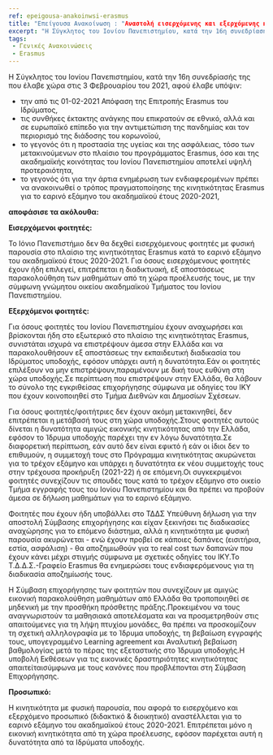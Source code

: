 ```yaml
---
ref: epeigousa-anakoinwsi-erasmus
title: "Επείγουσα Ανακοίνωση : "Αναστολή εισερχόμενης και εξερχόμενης κινητικότητας Εrasmus με φυσική παρουσία στις χώρες υποδοχής -φοιτητών & προσωπικού- εαρινού εξαμήνου ακαδ. έτους 2020-2021 λόγω της πανδημίας COVID-19""
excerpt: "Η Σύγκλητος του Ιονίου Πανεπιστημίου, κατά την 16η συνεδρίασής της που έλαβε χώρα στις 3 Φεβρουαρίου του 2021, αφού έλαβε υπόψιν"
tags:
 - Γενικές Ανακοινώσεις
 - Erasmus
--- 
```

Η Σύγκλητος του Ιονίου Πανεπιστημίου, κατά την 16η συνεδρίασής της που έλαβε χώρα στις 3 Φεβρουαρίου του 2021, αφού έλαβε υπόψιν:

* την από τις 01-02-2021 Απόφαση της Επιτροπής Erasmus του Ιδρύματος,
* τις συνθήκες έκτακτης ανάγκης που επικρατούν σε εθνικό, αλλά και σε ευρωπαϊκό επίπεδο για την αντιμετώπιση της πανδημίας και τον περιορισμό της διάδοσης του κορωνοϊού,
* το γεγονός ότι η προστασία της υγείας και της ασφάλειας, τόσο των μετακινούμενων στο πλαίσιο του προγράμματος Erasmus, όσο και της ακαδημαϊκής κοινότητας του Ιονίου Πανεπιστημίου αποτελεί υψηλή προτεραιότητα,
* το γεγονός ότι για την άρτια ενημέρωση των ενδιαφερομένων πρέπει να ανακοινωθεί ο τρόπος πραγματοποίησης της κινητικότητας Εrasmus για το εαρινό εξάμηνο του ακαδημαϊκού έτους 2020-2021,

**αποφάσισε τα ακόλουθα:**

**Εισερχόμενοι φοιτητές:**

Το Ιόνιο Πανεπιστήμιο δεν θα δεχθεί εισερχόμενους φοιτητές με φυσική παρουσία στο πλαίσιο της κινητικότητας Erasmus κατά το εαρινό εξάμηνο του ακαδημαϊκού έτους 2020-2021. Για όσους εισερχόμενους φοιτητές έχουν ήδη επιλεγεί, επιτρέπεται η διαδικτυακή, εξ αποστάσεως παρακολούθηση των μαθημάτων από τη χώρα προέλευσής τους, με την σύμφωνη γνώμητου οικείου ακαδημαϊκού Τμήματος του Ιονίου Πανεπιστημίου.

**Εξερχόμενοι φοιτητές:**

Για όσους φοιτητές του Ιονίου Πανεπιστημίου έχουν αναχωρήσει και βρίσκονται ήδη στο εξωτερικό στο πλαίσιο της κινητικότητας Erasmus, συνιστάται ισχυρά να επιστρέψουν άμεσα στην Ελλάδα και να παρακολουθήσουν εξ αποστάσεως την εκπαιδευτική διαδικασία του Ιδρύματος υποδοχής, εφόσον υπάρχει αυτή η δυνατότητα.Εάν οι φοιτητές επιλέξουν να μην επιστρέψουν,παραμένουν με δική τους ευθύνη στη χώρα υποδοχής.Σε περίπτωση που επιστρέψουν στην Ελλάδα, θα λάβουν το σύνολο της εγκριθείσας επιχορήγησης σύμφωνα με οδηγίες του ΙΚΥ που έχουν κοινοποιηθεί στο Τμήμα Διεθνών και Δημοσίων Σχέσεων.

Για όσους φοιτητές/φοιτήτριες δεν έχουν ακόμη μετακινηθεί, δεν επιτρέπεται η μετάβασή τους στη χώρα υποδοχής.Στους φοιτητές αυτούς δίνεται η δυνατότητα αμιγώς εικονικής κινητικότητας από την Ελλάδα, εφόσον το Ίδρυμα υποδοχής παρέχει την εν λόγω δυνατότητα.Σε διαφορετική περίπτωση, εάν αυτό δεν είναι εφικτό ή εάν οι ίδιοι δεν το επιθυμούν, η συμμετοχή τους στο Πρόγραμμα κινητικότητας ακυρώνεται για το τρέχον εξάμηνο και υπάρχει η δυνατότητα εκ νέου συμμετοχής τους στην τρέχουσα προκήρυξη (2021-22) ή σε επόμενη.Οι συγκεκριμένοι φοιτητές συνεχίζουν τις σπουδές τους κατά το τρέχον εξάμηνο στο οικείο Τμήμα εγγραφής τους του Ιονίου Πανεπιστημίου και θα πρέπει να προβούν άμεσα σε δήλωση μαθημάτων για το εαρινό εξάμηνο.

Φοιτητές που έχουν ήδη υποβάλλει στο ΤΔΔΣ Υπεύθυνη δήλωση για την αποστολή Σύμβασης επιχορήγησης και είχαν ξεκινήσει τις διαδικασίες αναχώρησης για το επόμενο διάστημα, αλλά η κινητικότητα με φυσική παρουσία ακυρώνεται - ενώ έχουν προβεί σε κάποιες δαπάνες (εισιτήρια, εστία, ασφάλιση) - θα αποζημιωθούν για το real cost των δαπανών που έχουν κάνει μέχρι στιγμής σύμφωνα με σχετικές οδηγίες του ΙΚΥ.Το Τ.Δ.Δ.Σ.-Γραφείο Erasmus θα ενημερώσει τους ενδιαφερόμενους για τη διαδικασία αποζημίωσής τους.

Η Σύμβαση επιχορήγησης  των φοιτητών που συνεχίζουν με αμιγώς εικονική παρακολούθηση μαθημάτων από Ελλάδα θα τροποποιηθεί σε μηδενική με την προσθήκη πρόσθετης πράξης.Προκειμένου να τους αναγνωριστούν τα μαθησιακά αποτελέσματα και να προσμετρηθούν στις απαιτούμενες για τη λήψη πτυχίου μονάδες, θα πρέπει να προσκομίζουν τη σχετική αλληλογραφία με το Ίδρυμα υποδοχής, τη βεβαίωση εγγραφής τους, υπογεγραμμένο Learning agreement και Αναλυτική βεβαίωση βαθμολογίας μετά το πέρας της εξεταστικής στο Ίδρυμα υποδοχής.Η υποβολή Εκθέσεων για τις εικονικές δραστηριότητες κινητικότητας απαιτείταισύμφωνα με τους κανόνες που προβλέπονται στη Σύμβαση Επιχορήγησης.

**Προσωπικό:**

Η κινητικότητα με φυσική παρουσία, που αφορά το εισερχόμενο και εξερχόμενο προσωπικό (διδακτικό & διοικητικό) αναστέλλεται για το εαρινό εξάμηνο του ακαδημαϊκού έτους 2020-2021. Επιτρέπεται μόνο η εικονική κινητικότητα από τη χώρα προέλευσης, εφόσον παρέχεται αυτή η δυνατότητα από τα Ιδρύματα υποδοχής.

